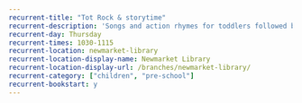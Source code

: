 ```yaml
---
recurrent-title: "Tot Rock & storytime"
recurrent-description: 'Songs and action rhymes for toddlers followed by a story session.'
recurrent-day: Thursday
recurrent-times: 1030-1115
recurrent-location: newmarket-library
recurrent-location-display-name: Newmarket Library
recurrent-location-display-url: /branches/newmarket-library/
recurrent-category: ["children", "pre-school"]
recurrent-bookstart: y
---
```

